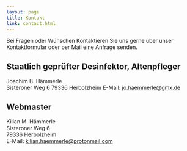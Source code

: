 ```yaml
---
layout: page
title: Kontakt
link: contact.html
---
```


Bei Fragen oder W&uuml;nschen Kontaktieren Sie uns gerne &uuml;ber unser Kontaktformular oder per Mail eine Anfrage senden.


## Staatlich geprüfter Desinfektor, Altenpfleger
Joachim B. H&auml;mmerle  
Sisteroner Weg 6
79336 Herbolzheim
E-Mail: [jo.haemmerle@gmx.de](mailto:jo.haemmerle@gmx.de)

## Webmaster
Kilian M. H&auml;mmerle    
Sisteroner Weg 6  
79336 Herbolzheim  
E-Mail: [kilian.haemmerle@protonmail.com](mailto:kilian.haemmerle@protonmail.com)  
